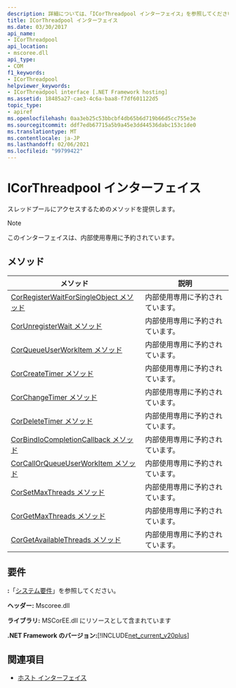 ```yaml
---
description: 詳細については、「ICorThreadpool インターフェイス」を参照してください。
title: ICorThreadpool インターフェイス
ms.date: 03/30/2017
api_name:
- ICorThreadpool
api_location:
- mscoree.dll
api_type:
- COM
f1_keywords:
- ICorThreadpool
helpviewer_keywords:
- ICorThreadpool interface [.NET Framework hosting]
ms.assetid: 18485a27-cae3-4c6a-baa8-f7df601122d5
topic_type:
- apiref
ms.openlocfilehash: 0aa3eb25c53bbcbf4db65b6d719b66d5cc755e3e
ms.sourcegitcommit: ddf7edb67715a5b9a45e3dd44536dabc153c1de0
ms.translationtype: MT
ms.contentlocale: ja-JP
ms.lasthandoff: 02/06/2021
ms.locfileid: "99799422"
---
```

# <a name="icorthreadpool-interface"></a>ICorThreadpool インターフェイス

スレッドプールにアクセスするためのメソッドを提供します。  
  
> [!NOTE]
> このインターフェイスは、内部使用専用に予約されています。  
  
## <a name="methods"></a>メソッド  
  
|メソッド|説明|  
|------------|-----------------|  
|[CorRegisterWaitForSingleObject メソッド](icorthreadpool-corregisterwaitforsingleobject-method.md)|内部使用専用に予約されています。|  
|[CorUnregisterWait メソッド](icorthreadpool-corunregisterwait-method.md)|内部使用専用に予約されています。|  
|[CorQueueUserWorkItem メソッド](icorthreadpool-corqueueuserworkitem-method.md)|内部使用専用に予約されています。|  
|[CorCreateTimer メソッド](icorthreadpool-corcreatetimer-method.md)|内部使用専用に予約されています。|  
|[CorChangeTimer メソッド](icorthreadpool-corchangetimer-method.md)|内部使用専用に予約されています。|  
|[CorDeleteTimer メソッド](icorthreadpool-cordeletetimer-method.md)|内部使用専用に予約されています。|  
|[CorBindIoCompletionCallback メソッド](icorthreadpool-corbindiocompletioncallback-method.md)|内部使用専用に予約されています。|  
|[CorCallOrQueueUserWorkItem メソッド](icorthreadpool-corcallorqueueuserworkitem-method.md)|内部使用専用に予約されています。|  
|[CorSetMaxThreads メソッド](icorthreadpool-corsetmaxthreads-method.md)|内部使用専用に予約されています。|  
|[CorGetMaxThreads メソッド](icorthreadpool-corgetmaxthreads-method.md)|内部使用専用に予約されています。|  
|[CorGetAvailableThreads メソッド](icorthreadpool-corgetavailablethreads-method.md)|内部使用専用に予約されています。|  
  
## <a name="requirements"></a>要件  

 **:**「[システム要件](../../get-started/system-requirements.md)」を参照してください。  
  
 **ヘッダー:** Mscoree.dll  
  
 **ライブラリ:** MSCorEE.dll にリソースとして含まれています  
  
 **.NET Framework のバージョン:**[!INCLUDE[net_current_v20plus](../../../../includes/net-current-v20plus-md.md)]  
  
## <a name="see-also"></a>関連項目

- [ホスト インターフェイス](hosting-interfaces.md)
